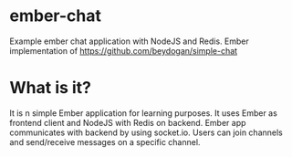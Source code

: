 # ember-chat
Example ember chat application with NodeJS and Redis. 
Ember implementation of https://github.com/beydogan/simple-chat

# What is it?

It is n simple Ember application for learning purposes. 
It uses Ember as frontend client and NodeJS with Redis on backend. 
Ember app communicates with backend by using socket.io. 
Users can join channels and send/receive messages on a specific channel.
